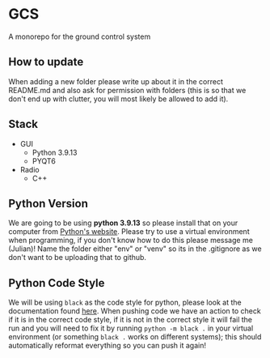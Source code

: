 # GCS

A monorepo for the ground control system

## How to update

When adding a new folder please write up about it in the correct README.md and also ask for permission with folders (this is so that we don't end up with clutter, you will most likely be allowed to add it).

## Stack

- GUI
  - Python 3.9.13
  - PYQT6
- Radio
  - C++

## Python Version

We are going to be using **python 3.9.13** so please install that on your computer from [Python's website](https://www.python.org/downloads/). Please try to use a virtual environment when programming, if you don't know how to do this please message me (Julian)! Name the folder either "env" or "venv" so its in the .gitignore as we don't want to be uploading that to github.

## Python Code Style

We will be using `black` as the code style for python, please look at the documentation found [here](https://black.readthedocs.io/en/stable/the_black_code_style/current_style.html). When pushing code we have an action to check if it is in the correct code style, if it is not in the correct style it will fail the run and you will need to fix it by running `python -m black .` in your virtual environment (or something `black .` works on different systems); this should automatically reformat everything so you can push it again!
